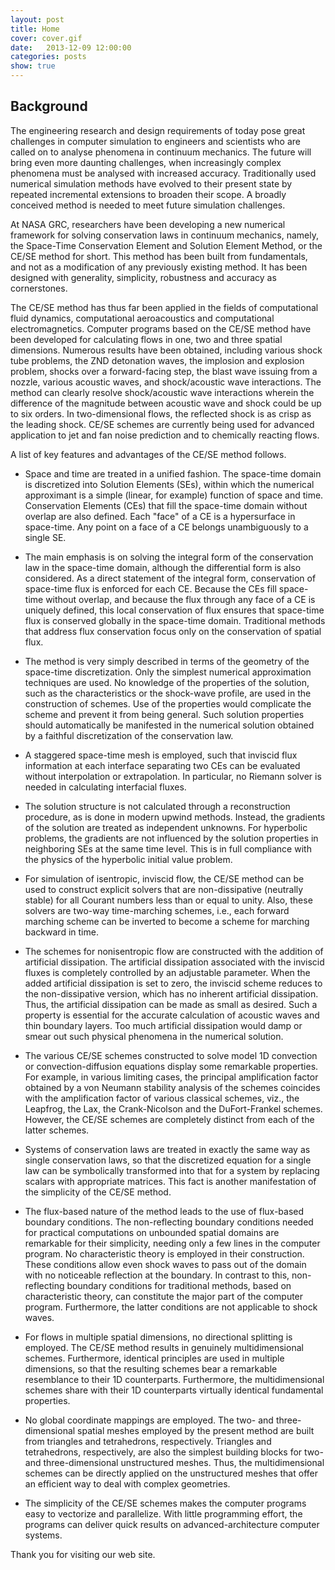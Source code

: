 ```yaml
---
layout: post
title: Home
cover: cover.gif
date:   2013-12-09 12:00:00
categories: posts
show: true
---
```


## Background


The engineering research and design requirements of today pose great challenges in computer simulation to engineers and scientists who are called on to analyse phenomena in continuum mechanics. The future will bring even more daunting challenges, when increasingly complex phenomena must be analysed with increased accuracy. Traditionally used numerical simulation methods have evolved to their present state by repeated incremental extensions to broaden their scope. A broadly conceived method is needed to meet future simulation challenges.

At NASA GRC, researchers have been developing a new numerical framework for solving conservation laws in continuum mechanics, namely, the Space-Time Conservation Element and Solution Element Method, or the CE/SE method for short. This method has been built from fundamentals, and not as a modification of any previously existing method. It has been designed with generality, simplicity, robustness and accuracy as cornerstones.

The CE/SE method has thus far been applied in the fields of computational fluid dynamics, computational aeroacoustics and computational electromagnetics. Computer programs based on the CE/SE method have been developed for calculating flows in one, two and three spatial dimensions. Numerous results have been obtained, including various shock tube problems, the ZND detonation waves, the implosion and explosion problem, shocks over a forward-facing step, the blast wave issuing from a nozzle, various acoustic waves, and shock/acoustic wave interactions. The method can clearly resolve shock/acoustic wave interactions wherein the difference of the magnitude between acoustic wave and shock could be up to six orders. In two-dimensional flows, the reflected shock is as crisp as the leading shock. CE/SE schemes are currently being used for advanced application to jet and fan noise prediction and to chemically reacting flows.

A list of key features and advantages of the CE/SE method follows.

* Space and time are treated in a unified fashion. The space-time domain is discretized into Solution Elements (SEs), within which the numerical approximant is a simple (linear, for example) function of space and time. Conservation Elements (CEs) that fill the space-time domain without overlap are also defined. Each "face" of a CE is a hypersurface in space-time. Any point on a face of a CE belongs unambiguously to a single SE.

* The main emphasis is on solving the integral form of the conservation law in the space-time domain, although the differential form is also considered. As a direct statement of the integral form, conservation of space-time flux is enforced for each CE. Because the CEs fill space-time without overlap, and because the flux through any face of a CE is uniquely defined, this local conservation of flux ensures that space-time flux is conserved globally in the space-time domain. Traditional methods that address flux conservation focus only on the conservation of spatial flux.

* The method is very simply described in terms of the geometry of the space-time discretization. Only the simplest numerical approximation techniques are used. No knowledge of the properties of the solution, such as the characteristics or the shock-wave profile, are used in the construction of schemes. Use of the properties would complicate the scheme and prevent it from being general. Such solution properties should automatically be manifested in the numerical solution obtained by a faithful discretization of the conservation law.

* A staggered space-time mesh is employed, such that inviscid flux information at each interface separating two CEs can be evaluated without interpolation or extrapolation. In particular, no Riemann solver is needed in calculating interfacial fluxes.

* The solution structure is not calculated through a reconstruction procedure, as is done in modern upwind methods. Instead, the gradients of the solution are treated as independent unknowns. For hyperbolic problems, the gradients are not influenced by the solution properties in neighboring SEs at the same time level. This is in full compliance with the physics of the hyperbolic initial value problem.

* For simulation of isentropic, inviscid flow, the CE/SE method can be used to construct explicit solvers that are non-dissipative (neutrally stable) for all Courant numbers less than or equal to unity. Also, these solvers are two-way time-marching schemes, i.e., each forward marching scheme can be inverted to become a scheme for marching backward in time.

* The schemes for nonisentropic flow are constructed with the addition of artificial dissipation. The artificial dissipation associated with the inviscid fluxes is completely controlled by an adjustable parameter. When the added artificial dissipation is set to zero, the inviscid scheme reduces to the non-dissipative version, which has no inherent artificial dissipation. Thus, the artificial dissipation can be made as small as desired. Such a property is essential for the accurate calculation of acoustic waves and thin boundary layers. Too much artificial dissipation would damp or smear out such physical phenomena in the numerical solution.

* The various CE/SE schemes constructed to solve model 1D convection or convection-diffusion equations display some remarkable properties. For example, in various limiting cases, the principal amplification factor obtained by a von Neumann stability analysis of the schemes coincides with the amplification factor of various classical schemes, viz., the Leapfrog, the Lax, the Crank-Nicolson and the DuFort-Frankel schemes. However, the CE/SE schemes are completely distinct from each of the latter schemes.

* Systems of conservation laws are treated in exactly the same way as single conservation laws, so that the discretized equation for a single law can be symbolically transformed into that for a system by replacing scalars with appropriate matrices. This fact is another manifestation of the simplicity of the CE/SE method.

* The flux-based nature of the method leads to the use of flux-based boundary conditions. The non-reflecting boundary conditions needed for practical computations on unbounded spatial domains are remarkable for their simplicity, needing only a few lines in the computer program. No characteristic theory is employed in their construction. These conditions allow even shock waves to pass out of the domain with no noticeable reflection at the boundary. In contrast to this, non-reflecting boundary conditions for traditional methods, based on characteristic theory, can constitute the major part of the computer program. Furthermore, the latter conditions are not applicable to shock waves.

* For flows in multiple spatial dimensions, no directional splitting is employed. The CE/SE method results in genuinely multidimensional schemes. Furthermore, identical principles are used in multiple dimensions, so that the resulting schemes bear a remarkable resemblance to their 1D counterparts. Furthermore, the multidimensional schemes share with their 1D counterparts virtually identical fundamental properties.

* No global coordinate mappings are employed. The two- and three-dimensional spatial meshes employed by the present method are built from triangles and tetrahedrons, respectively. Triangles and tetrahedrons, respectively, are also the simplest building blocks for two- and three-dimensional unstructured meshes. Thus, the multidimensional schemes can be directly applied on the unstructured meshes that offer an efficient way to deal with complex geometries.

* The simplicity of the CE/SE schemes makes the computer programs easy to vectorize and parallelize. With little programming effort, the programs can deliver quick results on advanced-architecture computer systems.

Thank you for visiting our web site.
